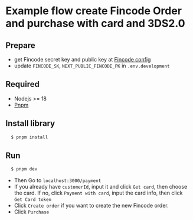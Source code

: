 # Example flow create Fincode Order and purchase with card and 3DS2.0

## Prepare
  - get Fincode secret key and public key at [Fincode config](https://dashboard.test.fincode.jp/development/config)
  - update `FINCODE_SK`, `NEXT_PUBLIC_FINCODE_PK` in `.env.development`

## Required
  - Nodejs >= 18
  - [Pnpm](https://pnpm.io/)

## Install library
```bash
  $ pnpm install
```

## Run
```bash
  $ pnpm dev
```

  - Then Go to `localhost:3000/payment`
  - If you already have `customerId`, input it and click `Get card`, then choose the card. If no, click `Payment with card`, input the card info, then click `Get Card token`
  - Click `Create order` if you want to create the new Fincode order.
  - Click `Purchase`
